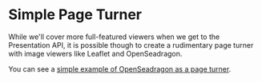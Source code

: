 # Simple Page Turner

While we'll cover more full-featured viewers when we get to the Presentation API, it is possible though to create a rudimentary page turner with image viewers like Leaflet and OpenSeadragon.

You can see a [simple example of OpenSeadragon as a page turner](https://openseadragon.github.io/examples/tilesource-iiif/).

<!-- #todo:0 write simple page turner or point out to an example -->

